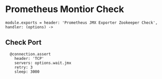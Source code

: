 
# Prometheus Montior Check

    module.exports = header: 'Prometheus JMX Exporter Zookeeper Check', handler: (options) ->

## Check Port

      @connection.assert
        header: 'TCP'
        servers: options.wait.jmx
        retry: 3
        sleep: 3000
